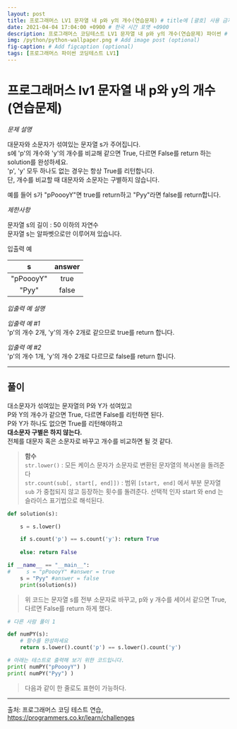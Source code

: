 ```yaml
---
layout: post
title: 프로그래머스 LV1 문자열 내 p와 y의 개수(연습문제) # title에 [괄호] 사용 금지
date: 2021-04-04 17:04:00 +0900 # 한국 시간 포맷 +0900
description: 프로그래머스 코딩테스트 LV1 문자열 내 p와 y의 개수(연습문제) 파이썬 # Add post description (optional)
img: /python/python-wallpaper.png # Add image post (optional)
fig-caption: # Add figcaption (optional)
tags: [프로그래머스 파이썬 코딩테스트 LV1]
---
```


# 프로그래머스 lv1 문자열 내 p와 y의 개수(연습문제)

*문제 설명*<br>

대문자와 소문자가 섞여있는 문자열 s가 주어집니다. <br>
s에 'p'의 개수와 'y'의 개수를 비교해 같으면 True, 다르면 False를 return 하는 solution를 완성하세요. <br>
'p', 'y' 모두 하나도 없는 경우는 항상 True를 리턴합니다. <br>
단, 개수를 비교할 때 대문자와 소문자는 구별하지 않습니다.<br>

예를 들어 s가 "pPoooyY"면 true를 return하고 "Pyy"라면 false를 return합니다.<br>

*제한사항*<br>

문자열 s의 길이 : 50 이하의 자연수<br>
문자열 s는 알파벳으로만 이루어져 있습니다.<br>


입출력 예

|s|answer|
|:---:|:---:|
|"pPoooyY"|true|
|"Pyy"|false|

*입출력 예 설명*<br>

*입출력 예 #1*<br>
'p'의 개수 2개, 'y'의 개수 2개로 같으므로 true를 return 합니다.<br>

*입출력 예 #2*<br>
'p'의 개수 1개, 'y'의 개수 2개로 다르므로 false를 return 합니다.<br>

---

## 풀이

대소문자가 섞여있는 문자열의 P와 Y가 섞여있고<br>
P와 Y의 개수가 같으면 True, 다르면 False를 리턴하면 된다.<br>
P와 Y가 하나도 없으면 True를 리턴해야하고<br>
**대소문자 구별은 하지 않는다.**<br>
전체를 대문자 혹은 소문자로 바꾸고 개수를 비교하면 될 것 같다.<br>

>**함수**<br>
`str.lower()` : 모든 케이스 문자가 소문자로 변환된 문자열의 복사본을 돌려준다<br>
`str.count(sub[, start[, end]])` : 범위 `[start, end]` 에서 부분 문자열 `sub` 가 중첩되지 않고 등장하는 횟수를 돌려준다. 선택적 인자 start 와 end 는 슬라이스 표기법으로 해석된다.<br>

```python
def solution(s):

    s = s.lower()

    if s.count('p') == s.count('y'): return True
        
    else: return False

if __name__ == "__main__":
#     s = "pPoooyY" #answer = true
    s = "Pyy" #answer = false
    print(solution(s))
```

>위 코드는 문자열 s를 전부 소문자로 바꾸고, p와 y 개수를 세어서 같으면 True, 다르면 False를 return 하게 했다.

```python
# 다른 사람 풀이 1

def numPY(s):
    # 함수를 완성하세요
    return s.lower().count('p') == s.lower().count('y')

# 아래는 테스트로 출력해 보기 위한 코드입니다.
print( numPY("pPoooyY") )
print( numPY("Pyy") )
```
>다음과 같이 한 줄로도 표현이 가능하다.


---
출처: 프로그래머스 코딩 테스트 연습, https://programmers.co.kr/learn/challenges